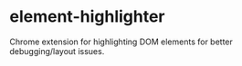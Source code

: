 # element-highlighter
Chrome extension for highlighting DOM elements for better debugging/layout issues.
